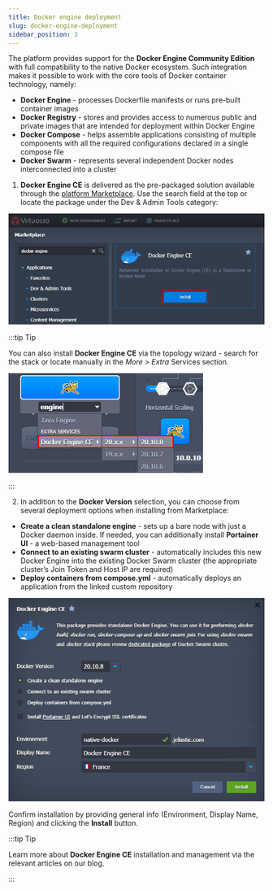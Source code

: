 ```yaml
---
title: Docker engine deployment
slug: docker-engine-deployment
sidebar_position: 3
---
```


The platform provides support for the **Docker Engine Community Edition** with full compatibility to the native Docker ecosystem. Such integration makes it possible to work with the core tools of Docker container technology, namely:

- **Docker Engine** - processes Dockerfile manifests or runs pre-built container images
- **Docker Registry** - stores and provides access to numerous public and private images that are intended for deployment within Docker Engine
- **Docker Compose** - helps assemble applications consisting of multiple components with all the required configurations declared in a single compose file
- **Docker Swarm** - represents several independent Docker nodes interconnected into a cluster

1. **Docker Engine CE** is delivered as the pre-packaged solution available through the [platform Marketplace](/docs/deployment-tools/cloud-scripting-&-jps/marketplace). Use the search field at the top or locate the package under the Dev & Admin Tools category:

<div style={{
    display:'flex',
    justifyContent: 'center',
    margin: '0 0 1rem 0'
}}>

![Locale Dropdown](./img/DockerEngineDeployment/01-docker-engine-marketplace.png)

</div>

:::tip Tip

You can also install **Docker Engine CE** via the topology wizard - search for the stack or locate manually in the _More > Extra_ Services section.

![Locale Dropdown](./img/DockerEngineDeployment/02-docker-engine-in-wizard.png)

:::

2. In addition to the **Docker Version** selection, you can choose from several deployment options when installing from Marketplace:

- **Create a clean standalone engine** - sets up a bare node with just a Docker daemon inside. If needed, you can additionally install **Portainer UI** - a web-based management tool
- **Connect to an existing swarm cluster** - automatically includes this new Docker Engine into the existing Docker Swarm cluster (the appropriate cluster’s Join Token and Host IP are required)
- **Deploy containers from compose.yml** - automatically deploys an application from the linked custom repository

<div style={{
    display:'flex',
    justifyContent: 'center',
    margin: '0 0 1rem 0'
}}>

![Locale Dropdown](./img/DockerEngineDeployment/03-docker-engine-ce-package.png)

</div>

Confirm installation by providing general info (Environment, Display Name, Region) and clicking the **Install** button.

:::tip Tip

Learn more about **Docker Engine CE** installation and management via the relevant articles on our blog.

:::
